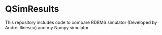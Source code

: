 # QSimResults
This repository includes code to compare RDBMS simulator (Developed by Andrei Ilinescu) and my Numpy simulator
